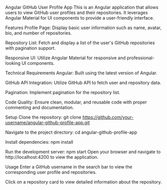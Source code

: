 Angular GitHub User Profile App
This is an Angular application that allows users to view GitHub user profiles and their repositories. It leverages Angular Material for UI components to provide a user-friendly interface.

Features
Profile Page: Display basic user information such as name, avatar, bio, and number of repositories.

Repository List: Fetch and display a list of the user's GitHub repositories with pagination support.

Responsive UI: Utilize Angular Material for responsive and professional-looking UI components.

Technical Requirements
Angular: Built using the latest version of Angular.

GitHub API Integration: Utilize GitHub API to fetch user and repository data.

Pagination: Implement pagination for the repository list.

Code Quality: Ensure clean, modular, and reusable code with proper commenting and documentation.

Setup
Clone the repository:
git clone https://github.com/your-username/angular-github-profile-app.git

Navigate to the project directory:
cd angular-github-profile-app

Install dependencies:
npm install

Run the development server:
npm start Open your browser and navigate to http://localhost:4200 to view the application.


Usage
Enter a GitHub username in the search bar to view the corresponding user profile and repositories.

Click on a repository card to view detailed information about the repository.
